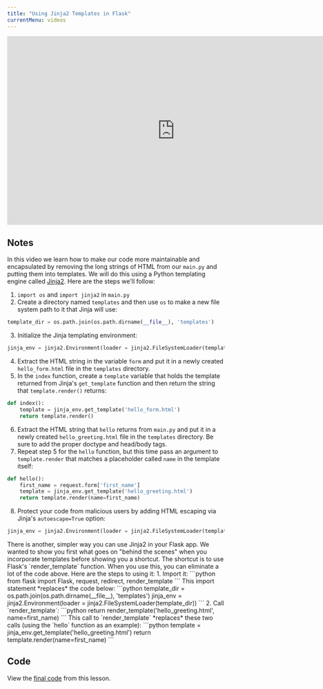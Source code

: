```yaml
---
title: "Using Jinja2 Templates in Flask"
currentMenu: videos
---
```


<div class="youtube-wrapper"><iframe width="776" height="437" src="https://www.youtube-nocookie.com/embed/exR1kxpd1cY?rel=0" frameborder="0" allowfullscreen></iframe></div>

## Notes

In this video we learn how to make our code more maintainable and encapsulated by removing the long strings of HTML from our `main.py` and putting them into templates. We will do this using a Python templating engine called [Jinja2](http://jinja.pocoo.org/docs/2.9/). Here are the steps we'll follow: 

1. `import os` and `import jinja2` in `main.py`
2. Create a directory named `templates` and then use `os` to make a new file system path to it that Jinja will use:
```python
template_dir = os.path.join(os.path.dirname(__file__), 'templates')
```
3. Initialize the Jinja templating environment: 
```python
jinja_env = jinja2.Environment(loader = jinja2.FileSystemLoader(template_dir))
```
4. Extract the HTML string in the variable `form` and put it in a newly created `hello_form.html` file in the `templates` directory.
5. In the `index` function, create a `template` variable that holds the template returned from Jinja's `get_template` function and then return the string that `template.render()` returns:
```python
def index():
    template = jinja_env.get_template('hello_form.html')
    return template.render()
```
6. Extract the HTML string that `hello` returns from `main.py` and put it in a newly created `hello_greeting.html` file in the `templates` directory. Be sure to add the proper doctype and head/body tags.
7. Repeat step 5 for the `hello` function, but this time pass an argument to `template.render` that matches a placeholder called `name` in the template itself:
```python
def hello():
    first_name = request.form['first_name']
    template = jinja_env.get_template('hello_greeting.html')
    return template.render(name=first_name)
```
8. Protect your code from malicious users by adding HTML escaping via Jinja's `autoescape=True` option:
```python
jinja_env = jinja2.Environment(loader = jinja2.FileSystemLoader(template_dir), autoescape=True)
```

<aside class="aside-note" markdown="1">
There is another, simpler way you can use Jinja2 in your Flask app. We wanted to show you first what goes on "behind the scenes" when you incorporate templates before showing you a shortcut. The shortcut is to use Flask's `render_template` function. When you use this, you can eliminate a lot of the code above. Here are the steps to using it:
1. Import it:
```python
from flask import Flask, request, redirect, render_template
```
This import statement *replaces* the code below:
```python
template_dir = os.path.join(os.path.dirname(__file__), 'templates')
jinja_env = jinja2.Environment(loader = jinja2.FileSystemLoader(template_dir))
```
2. Call `render_template`:
```python
return render_template('hello_greeting.html', name=first_name)
```
This call to `render_template` *replaces* these two calls (using the `hello` function as an example):
```python
template = jinja_env.get_template('hello_greeting.html')
return template.render(name=first_name)
```
</aside>

## Code

View the [final code](https://github.com/LaunchCodeEducation/hello-flask/blob/3ed07a3ff5fa8e90ae8aa3f6f28acc4a97e99afa/main.py) from this lesson.
